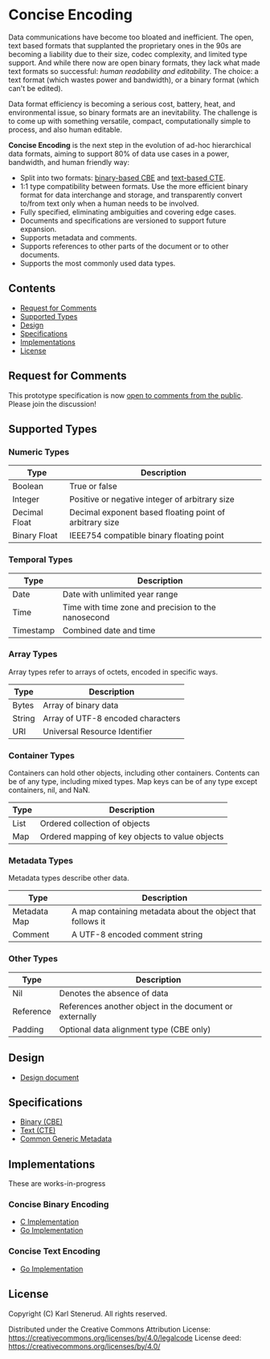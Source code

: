 Concise Encoding
================

Data communications have become too bloated and inefficient. The open, text based formats that supplanted the proprietary ones in the 90s are becoming a liability due to their size, codec complexity, and limited type support. And while there now are open binary formats, they lack what made text formats so successful: *human readability and editability*. The choice: a text format (which wastes power and bandwidth), or a binary format (which can't be edited).

Data format efficiency is becoming a serious cost, battery, heat, and environmental issue, so binary formats are an inevitability. The challenge is to come up with something versatile, compact, computationally simple to process, and also human editable.

**Concise Encoding** is the next step in the evolution of ad-hoc hierarchical data formats, aiming to support 80% of data use cases in a power, bandwidth, and human friendly way:

 * Split into two formats: [binary-based CBE](cbe-specification.md) and [text-based CTE](cte-specification.md).
 * 1:1 type compatibility between formats. Use the more efficient binary format for data interchange and storage, and transparently convert to/from text only when a human needs to be involved.
 * Fully specified, eliminating ambiguities and covering edge cases.
 * Documents and specifications are versioned to support future expansion.
 * Supports metadata and comments.
 * Supports references to other parts of the document or to other documents.
 * Supports the most commonly used data types.



Contents
--------

 * [Request for Comments](#request-for-comments)
 * [Supported Types](#supported-types)
 * [Design](#design)
 * [Specifications](#specifications)
 * [Implementations](#implementations)
 * [License](#license)



Request for Comments
--------------------

This prototype specification is now [open to comments from the public](request-for-comments.md). Please join the discussion!



Supported Types
---------------

### Numeric Types

| Type          | Description                                                |
| ------------- | ---------------------------------------------------------- |
| Boolean       | True or false                                              |
| Integer       | Positive or negative integer of arbitrary size             |
| Decimal Float | Decimal exponent based floating point of arbitrary size    |
| Binary Float  | IEEE754 compatible binary floating point                   |


### Temporal Types

| Type          | Description                                                |
| ------------- | ---------------------------------------------------------- |
| Date          | Date with unlimited year range                             |
| Time          | Time with time zone and precision to the nanosecond        |
| Timestamp     | Combined date and time                                     |


### Array Types

Array types refer to arrays of octets, encoded in specific ways.

| Type          | Description                                                |
| ------------- | ---------------------------------------------------------- |
| Bytes         | Array of binary data                                       |
| String        | Array of UTF-8 encoded characters                          |
| URI           | Universal Resource Identifier                              |


### Container Types

Containers can hold other objects, including other containers. Contents can be of any type, including mixed types. Map keys can be of any type except containers, nil, and NaN.

| Type          | Description                                                |
| ------------- | ---------------------------------------------------------- |
| List          | Ordered collection of objects                              |
| Map           | Ordered mapping of key objects to value objects            |


### Metadata Types

Metadata types describe other data.

| Type          | Description                                                |
| ------------- | ---------------------------------------------------------- |
| Metadata Map  | A map containing metadata about the object that follows it |
| Comment       | A UTF-8 encoded comment string                             |


### Other Types

| Type          | Description                                                |
| ------------- | ---------------------------------------------------------- |
| Nil           | Denotes the absence of data                                |
| Reference     | References another object in the document or externally    |
| Padding       | Optional data alignment type (CBE only)                    |



Design
------

 * [Design document](design.md)



Specifications
--------------

 * [Binary (CBE)](cbe-specification.md)
 * [Text (CTE)](cte-specification.md)
 * [Common Generic Metadata](common-generic-metadata.md)



Implementations
---------------

These are works-in-progress

### Concise Binary Encoding

 * [C Implementation](https://github.com/kstenerud/c-cbe)
 * [Go Implementation](https://github.com/kstenerud/go-cbe)

### Concise Text Encoding

 * [Go Implementation](https://github.com/kstenerud/go-cte)



License
-------

Copyright (C) Karl Stenerud. All rights reserved.

Distributed under the Creative Commons Attribution License: https://creativecommons.org/licenses/by/4.0/legalcode
License deed: https://creativecommons.org/licenses/by/4.0/
